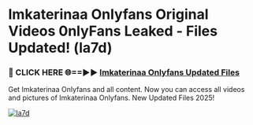 # Imkaterinaa Onlyfans Original Videos 0nlyFans Leaked - Files Updated! (la7d)

<h3>🔴 CLICK HERE 🌐==►► <a href="https://tinyurl.com/ehrbuxhb" rel="nofollow">Imkaterinaa Onlyfans Updated Files</a></h3>

Get Imkaterinaa Onlyfans and all content. Now you can access all videos and pictures of Imkaterinaa Onlyfans. New Updated Files 2025!

[![la7d](https://i.imgur.com/lVYEuWS.gif)](https://tinyurl.com/ehrbuxhb)
